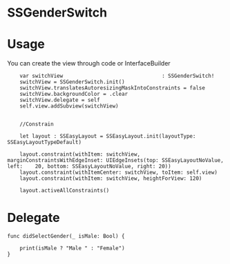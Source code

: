 # SSGenderSwitch

# Usage

You can create the view through code or InterfaceBuilder

        var switchView                                : SSGenderSwitch!
        switchView = SSGenderSwitch.init()
        switchView.translatesAutoresizingMaskIntoConstraints = false
        switchView.backgroundColor = .clear
        switchView.delegate = self
        self.view.addSubview(switchView)
        
        
        //Constrain
        
        let layout : SSEasyLayout = SSEasyLayout.init(layoutType: SSEasyLayoutTypeDefault)
        
        layout.constraint(withItem: switchView, marginConstraintsWithEdgeInset: UIEdgeInsets(top: SSEasyLayoutNoValue, left:    20, bottom: SSEasyLayoutNoValue, right: 20))
        layout.constraint(withItemCenter: switchView, toItem: self.view)
        layout.constraint(withItem: switchView, heightForView: 120)
        
        layout.activeAllConstraints()


# Delegate

    func didSelectGender(_ isMale: Bool) {
        
        print(isMale ? "Male " : "Female")
    }
